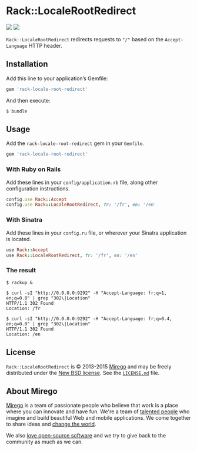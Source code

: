 # Rack::LocaleRootRedirect

<a href="https://rubygems.org/gems/rack-locale-root-redirect"><img src="http://img.shields.io/gem/v/rack-locale-root-redirect.svg" /></a>
<a href="https://travis-ci.org/mirego/rack-locale-root-redirect"><img src="http://img.shields.io/travis/mirego/rack-locale-root-redirect.svg" /></a>

`Rack::LocaleRootRedirect` redirects requests to `"/"` based on the `Accept-Language` HTTP header.

## Installation

Add this line to your application’s Gemfile:

```ruby
gem 'rack-locale-root-redirect'
```

And then execute:

```shell
$ bundle
```

## Usage

Add the `rack-locale-root-redirect` gem in your `Gemfile`.

```ruby
gem 'rack-locale-root-redirect'
```

### With Ruby on Rails

Add these lines in your `config/application.rb` file, along other configuration instructions.

```ruby
config.use Rack::Accept
config.use Rack::LocaleRootRedirect, fr: '/fr', en: '/en'
```

### With Sinatra

Add these lines in your `config.ru` file, or wherever your Sinatra application is located.

```ruby
use Rack::Accept
use Rack::LocaleRootRedirect, fr: '/fr', en: '/en'
```

### The result

```shell
$ rackup &

$ curl -sI "http://0.0.0.0:9292" -H "Accept-Language: fr;q=1, en;q=0.8" | grep "302\|Location"
HTTP/1.1 302 Found
Location: /fr

$ curl -sI "http://0.0.0.0:9292" -H "Accept-Language: fr;q=0.4, en;q=0.8" | grep "302\|Location"
HTTP/1.1 302 Found
Location: /en
```

## License

`Rack::LocaleRootRedirect` is © 2013-2015 [Mirego](http://www.mirego.com) and may be freely distributed under the [New BSD license](http://opensource.org/licenses/BSD-3-Clause).  See the [`LICENSE.md`](https://github.com/mirego/rack-locale-root-redirect/blob/master/LICENSE.md) file.

## About Mirego

[Mirego](http://mirego.com) is a team of passionate people who believe that work is a place where you can innovate and have fun. We're a team of [talented people](http://life.mirego.com) who imagine and build beautiful Web and mobile applications. We come together to share ideas and [change the world](http://mirego.org).

We also [love open-source software](http://open.mirego.com) and we try to give back to the community as much as we can.
